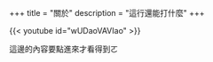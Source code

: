 +++
title = "關於"
description = "這行還能打什麼"
+++

{{< youtube id="wUDaoVAVIao" >}}

<!--more-->

這邊的內容要點進來才看得到ㄛ
